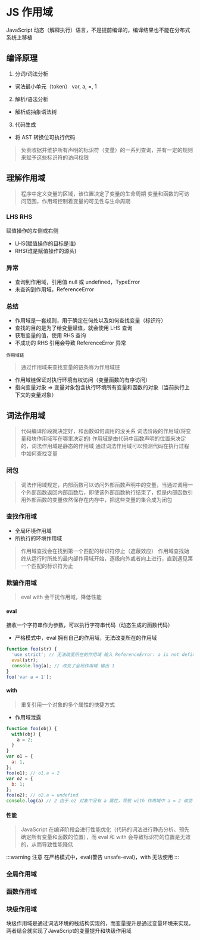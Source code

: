 # JS 作用域

JavaScript 动态（解释执行）语言，不是提前编译的，编译结果也不能在分布式系统上移植

## 编译原理

1. 分词/词法分析

- 词法最小单元（token） var, a, =, 1

2. 解析/语法分析

- 解析成抽象语法树

3. 代码生成

- 将 AST 转换位可执行代码

> 负责收据并维护所有声明的标识符（变量）的一系列查询，并有一定的规则来赋予这些标识符的访问权限

## 理解作用域

> 程序中定义变量的区域，该位置决定了变量的生命周期
> 变量和函数的可访问范围，作用域控制着变量的可见性与生命周期

### LHS RHS

赋值操作的左侧或右侧

- LHS(赋值操作的目标是谁)
- RHS(谁是赋值操作的源头)

### 异常

- 查询到作用域，引用值 null 或 undefined，TypeError
- 未查询到作用域，ReferenceError

### 总结

- 作用域是一套规则，用于确定在何处以及如何查找变量（标识符）
- 查找的目的是为了给变量赋值，就会使用 LHS 查询
- 获取变量的值，使用 RHS 查询
- 不成功的 RHS 引用会导致 ReferenceError 异常

`作用域链`

> 通过作用域来查找变量的链条称为作用域链

- 作用域链保证对执行环境有权访问（变量函数的有序访问）
- 指向变量对象 => 变量对象包含执行环境所有变量和函数的对象（当前执行上下文的变量对象）

## 词法作用域

> 代码编译阶段就决定好，和函数如何调用的没关系
> 词法阶段的作用域(将变量和块作用域写在哪里决定的)
> 作用域是由代码中函数声明的位置来决定的，词法作用域是静态的作用域
> 通过词法作用域可以预测代码在执行过程中如何查找变量

### 闭包

> 词法作用域规定，内部函数可以访问外部函数声明中的变量，当通过调用一个外部函数返回内部函数后，即使该外部函数执行结束了，但是内部函数引用外部函数的变量依然保存在内存中，把这些变量的集合成为闭包

### 查找作用域

- 全局环境作用域
- 所执行的环境作用域

> 作用域查找会在找到第一个匹配的标识符停止（遮蔽效应）
> 作用域查找始终从运行时所处的最内部作用域开始，逐级向外或者向上进行，直到遇见第一个匹配的标识符为止

### 欺骗作用域

> eval with 会干扰作用域，降低性能

#### eval

接收一个字符串作为参数，可以执行字符串代码（动态生成的函数代码）

- 严格模式中，eval 拥有自己的作用域，无法改变所在的作用域

```js
function foo(str) {
  'use strict'; // 无法改变所在的作用域 输入 ReferenceError: a is not defined
  eval(str);
  console.log(a); // 改变了全局作用域 输出 1
}
foo('var a = 1');
```

#### with

> 重复引用一个对象的多个属性的快捷方式

- 作用域泄露

```js
function foo(obj) {
  with(obj) {
    a = 2;
  }
}
var o1 = {
  a: 1,
};
foo(o1); // o1.a = 2
var o2 = {
  b: 1;
};
foo(o2); // o2.a = undefind
console.log(a) // 2 由于 o2 对象中没有 a 属性，导致 with 作用域中 a = 2 改变了全局作用域
```

#### 性能

> JavaScript 在编译阶段会进行性能优化（代码的词法进行静态分析、预先确定所有变量和函数的位置），而 eval 和 with 会导致标识符的位置是无效的，从而导致性能降低

:::warning 注意
在严格模式中，eval(警告 unsafe-eval)，with 无法使用
:::

### 全局作用域
### 函数作用域

### 块级作用域

块级作用域是通过词法环境的栈结构实现的，而变量提升是通过变量环境来实现，两者结合就实现了JavaScript的变量提升和块级作用域
